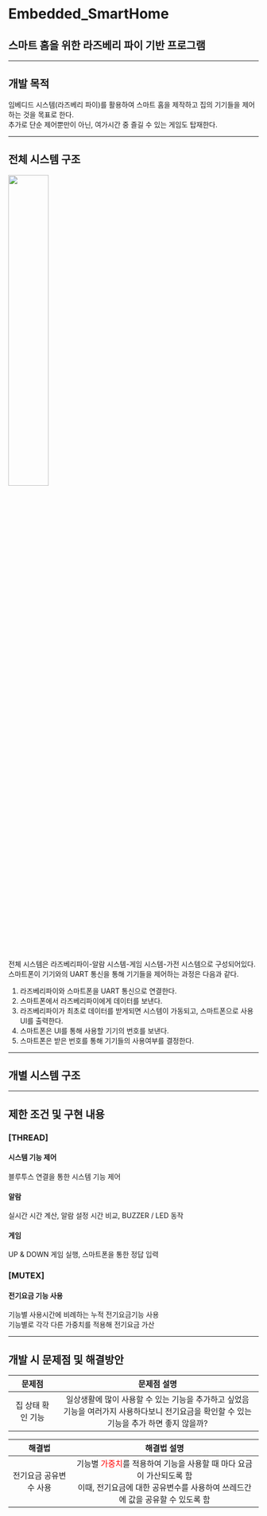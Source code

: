 # Embedded_SmartHome
## 스마트 홈을 위한 라즈베리 파이 기반 프로그램

----
## 개발 목적
임베디드 시스템(라즈베리 파이)를 활용하여 스마트 홈을 제작하고 집의 기기들을 제어하는 것을 목표로 한다.   
추가로 단순 제어뿐만이 아닌, 여가시간 중 즐길 수 있는 게임도 탑재한다.

----


## 전체 시스템 구조
<img src = "https://user-images.githubusercontent.com/46674066/207770377-415019a8-d35f-4e05-a736-fc1f1df2b1cd.png" width= "40%" height="40%">

전체 시스템은 라즈베리파이-알람 시스템-게임 시스템-가전 시스템으로 구성되어있다.   
스마트폰이 기기와의 UART 통신을 통해 기기들을 제어하는 과정은 다음과 같다.
1. 라즈베리파이와 스마트폰을 UART 통신으로 연결한다.
2. 스마트폰에서 라즈베리파이에게 데이터를 보낸다.
3. 라즈베리파이가 최초로 데이터를 받게되면 시스템이 가동되고, 스마트폰으로 사용 UI를 출력한다.
4. 스마트폰은 UI를 통해 사용할 기기의 번호를 보낸다. 
5. 스마트폰은 받은 번호를 통해 기기들의 사용여부를 결정한다.


----
## 개별 시스템 구조
----


## 제한 조건 및 구현 내용

### [THREAD]

#### 시스템 기능 제어
블루투스 연결을 통한 시스템 기능 제어
#### 알람
실시간 시간 계산, 알람 설정 시간 비교, BUZZER / LED 동작
#### 게임
UP & DOWN 게임 실행, 스마트폰을 통한 정답 입력

### [MUTEX]

#### 전기요금 기능 사용
기능별 사용시간에 비례하는 누적 전기요금기능 사용   
기능별로 각각 다른 가중치를 적용해 전기요금 가산

----

## 개발 시 문제점 및 해결방안


|문제점|문제점 설명|
|:---:|:---:|
|집 상태 확인 기능|일상생활에 많이 사용할 수 있는 기능을 추가하고 싶었음<br> 기능을 여러가지 사용하다보니 전기요금을 확인할 수 있는 기능을 추가 하면 좋지 않을까?| 

|해결법|해결법 설명|
|:---:|:---:|
|전기요금 공유변수 사용|기능별 <span style="color: red">가중치</span>를 적용하여 기능을 사용할 때 마다 요금이 가산되도록 함<br> 이때, 전기요금에 대한 공유변수를 사용하여 쓰레드간에 값을 공유할 수 있도록 함|
